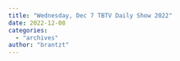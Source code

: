 ```yaml
---
title: "Wednesday, Dec 7 TBTV Daily Show 2022"
date: 2022-12-08
categories: 
  - "archives"
author: "brantzt"
---
```




